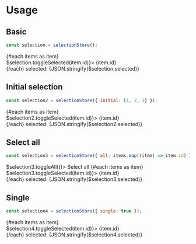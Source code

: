 <script lang="ts">
	import Preview from '$lib/components/Preview.svelte';
	import Checkbox from '$lib/components/Checkbox.svelte';
	import Radio from '$lib/components/Radio.svelte';

	import selectionStore from '$lib/stores/selectionStore';

  const items = Array.from({ length: 5 }).map((_,i) => {
    return {
      id: i + 1
    }
  });

  const selection = selectionStore()
  const selection2 = selectionStore({ initial: [3,4,5]})
  const selection3 = selectionStore({ all: items.map(item => item.id)});
  const selection4 = selectionStore({ single: true });
</script>

# Usage

## Basic

```js
const selection = selectionStore();
```

<Preview>
  {#each items as item}
    <div>
      <Checkbox checked={$selection.isSelected(item.id)} on:change={() => $selection.toggleSelected(item.id)}>
        {item.id}
      </Checkbox>
    </div>
  {/each}
  selected: {JSON.stringify($selection.selected)}
</Preview>

## Initial selection

```js
const selection2 = selectionStore({ initial: [1, 2, 3] });
```

<Preview>
  {#each items as item}
    <div>
      <Checkbox checked={$selection2.isSelected(item.id)} on:change={() => $selection2.toggleSelected(item.id)}>
        {item.id}
      </Checkbox>
    </div>
  {/each}
  selected: {JSON.stringify($selection2.selected)}
</Preview>

## Select all

```js
const selection3 = selectionStore({ all: items.map((item) => item.id) });
```

<Preview>
  <Checkbox checked={$selection3.isAnySelected()} indeterminate={!$selection3.isAllSelected()} on:change={() => $selection3.toggleAll()}>
    Select all
  </Checkbox>
  {#each items as item}
    <div>
      <Checkbox checked={$selection3.isSelected(item.id)} on:change={() => $selection3.toggleSelected(item.id)}>
        {item.id}
      </Checkbox>
    </div>
  {/each}
  selected: {JSON.stringify($selection3.selected)}
</Preview>

## Single

```js
const selection4 = selectionStore({ single: true });
```

<Preview>
  {#each items as item}
    <div>
      <Radio group={$selection4.selected} value={item.id} on:change={() => $selection4.toggleSelected(item.id)}>
        {item.id}
      </Radio>
    </div>
  {/each}
  selected: {JSON.stringify($selection4.selected)}
</Preview>
